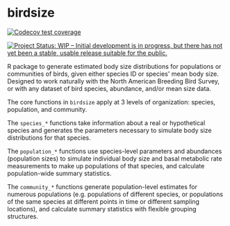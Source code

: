 # birdsize


<!-- badges: start -->
[![Codecov test coverage](https://codecov.io/gh/diazrenata/birdsize/branch/main/graph/badge.svg)](https://codecov.io/gh/diazrenata/birdsize?branch=main)


[![Project Status: WIP – Initial development is in progress, but there has not yet been a stable, usable release suitable for the public.](https://www.repostatus.org/badges/latest/wip.svg)](https://www.repostatus.org/#wip)
<!-- badges: end -->


R package to generate estimated body size distributions for populations or communities of birds, given either species ID or species' mean body size. Designed to work naturally with the North American Breeding Bird Survey, or with any dataset of bird species, abundance, and/or mean size data.

The core functions in `birdsize` apply at 3 levels of organization: species, population, and community.

The `species_*` functions take information about a real or hypothetical species and generates the parameters necessary to simulate body size distributions for that species.

The `population_*` functions use species-level parameters and abundances (population sizes) to simulate individual body size and basal metabolic rate measurements to make up populations of that species, and calculate population-wide summary statistics. 

The `community_*` functions generate population-level estimates for numerous populations (e.g. populations of different species, or populations of the same species at different points in time or different sampling locations), and calculate summary statistics with flexible grouping structures.

